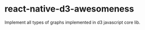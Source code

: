 # react-native-d3-awesomeness
Implement all types of graphs implemented in d3 javascript core lib. 
